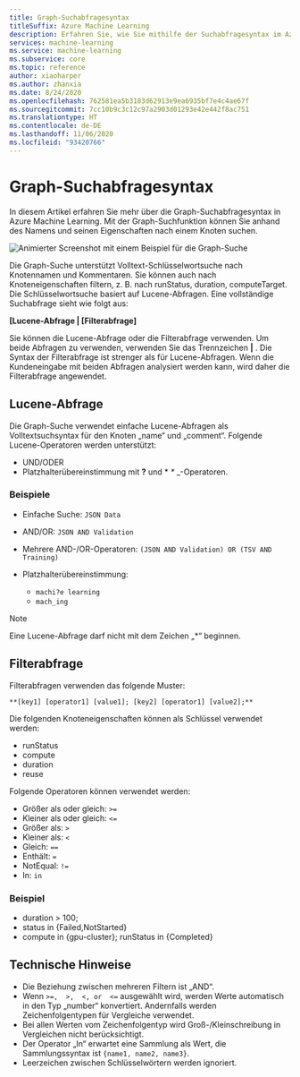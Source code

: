 ```yaml
---
title: Graph-Suchabfragesyntax
titleSuffix: Azure Machine Learning
description: Erfahren Sie, wie Sie mithilfe der Suchabfragesyntax im Azure Machine Learning-Designer nach Knoten im Pipelinegraph suchen.
services: machine-learning
ms.service: machine-learning
ms.subservice: core
ms.topic: reference
author: xiaoharper
ms.author: zhanxia
ms.date: 8/24/2020
ms.openlocfilehash: 762581ea5b3183d62913e9ea6935bf7e4c4ae67f
ms.sourcegitcommit: 7cc10b9c3c12c97a2903d01293e42e442f8ac751
ms.translationtype: HT
ms.contentlocale: de-DE
ms.lasthandoff: 11/06/2020
ms.locfileid: "93420766"
---
```

# <a name="graph-search-query-syntax"></a>Graph-Suchabfragesyntax

In diesem Artikel erfahren Sie mehr über die Graph-Suchabfragesyntax in Azure Machine Learning. Mit der Graph-Suchfunktion können Sie anhand des Namens und seinen Eigenschaften nach einem Knoten suchen. 

 ![Animierter Screenshot mit einem Beispiel für die Graph-Suche](media/search/graph-search.gif)

Die Graph-Suche unterstützt Volltext-Schlüsselwortsuche nach Knotennamen und Kommentaren. Sie können auch nach Knoteneigenschaften filtern, z. B. nach runStatus, duration, computeTarget. Die Schlüsselwortsuche basiert auf Lucene-Abfragen. Eine vollständige Suchabfrage sieht wie folgt aus:  

**[Lucene-Abfrage | [Filterabfrage]** 

Sie können die Lucene-Abfrage oder die Filterabfrage verwenden. Um beide Abfragen zu verwenden, verwenden Sie das Trennzeichen **|** . Die Syntax der Filterabfrage ist strenger als für Lucene-Abfragen. Wenn die Kundeneingabe mit beiden Abfragen analysiert werden kann, wird daher die Filterabfrage angewendet.

 

## <a name="lucene-query"></a>Lucene-Abfrage

Die Graph-Suche verwendet einfache Lucene-Abfragen als Volltextsuchsyntax für den Knoten „name“ und „comment“. Folgende Lucene-Operatoren werden unterstützt:

 
- UND/ODER
- Platzhalterübereinstimmung mit **?** und * *\** _-Operatoren.

### <a name="examples"></a>Beispiele

- Einfache Suche: `JSON Data`

- AND/OR: `JSON AND Validation`

- Mehrere AND-/OR-Operatoren: `(JSON AND Validation) OR (TSV AND Training)`

 
- Platzhalterübereinstimmung: 
    - `machi?e learning`
    - `mach_ing`
 
>[!NOTE]
> Eine Lucene-Abfrage darf nicht mit dem Zeichen „*“ beginnen.

##  <a name="filter-query"></a>Filterabfrage

 
Filterabfragen verwenden das folgende Muster:
 
`**[key1] [operator1] [value1]; [key2] [operator1] [value2];**`

 
Die folgenden Knoteneigenschaften können als Schlüssel verwendet werden:

- runStatus
- compute
- duration
- reuse

Folgende Operatoren können verwendet werden:

- Größer als oder gleich: `>=`
- Kleiner als oder gleich: `<=`
- Größer als: `>`
- Kleiner als: `<`
- Gleich: `==`
- Enthält: `=`
- NotEqual: `!=`
- In: `in`

 
 

### <a name="example"></a>Beispiel

- duration > 100;
- status in {Failed,NotStarted}
- compute in {gpu-cluster}; runStatus in {Completed}

## <a name="technical-notes"></a>Technische Hinweise

- Die Beziehung zwischen mehreren Filtern ist „AND“.
- Wenn `>=,  >,  <, or  <=` ausgewählt wird, werden Werte automatisch in den Typ „number“ konvertiert. Andernfalls werden Zeichenfolgentypen für Vergleiche verwendet.
- Bei allen Werten vom Zeichenfolgentyp wird Groß-/Kleinschreibung in Vergleichen nicht berücksichtigt.
- Der Operator „In“ erwartet eine Sammlung als Wert, die Sammlungssyntax ist `{name1, name2, name3}`.
- Leerzeichen zwischen Schlüsselwörtern werden ignoriert.